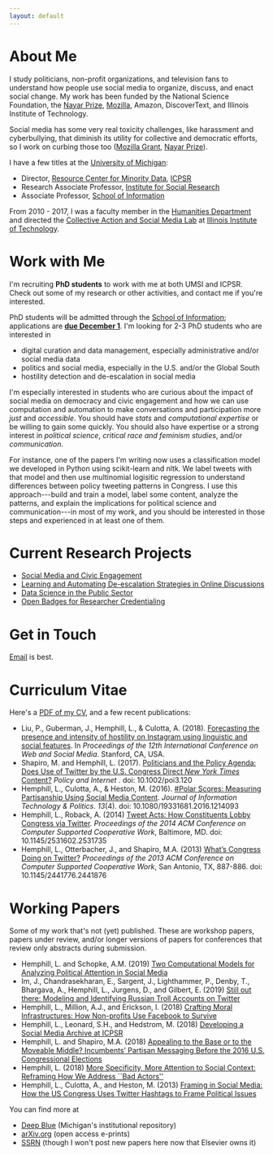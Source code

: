 ```yaml
---
layout: default
---
```


# About Me

I study politicians, non-profit organizations, and television fans to understand how people use social media to organize, discuss, and enact social change. My work has been funded by the National Science Foundation, the [Nayar Prize](https://web.iit.edu/nayar-prize/finalists/teams/cyberbullying-early-warning-and-response-system), [Mozilla](https://blog.mozilla.org/blog/2018/07/11/mozilla-funds-top-research-projects/), Amazon, DiscoverText, and Illinois Institute of Technology. 

Social media has some very real toxicity challenges, like harassment and cyberbullying, that diminish its utility for collective and democratic efforts, so I work on curbing those too ([Mozilla Grant](https://blog.mozilla.org/blog/2018/07/11/mozilla-funds-top-research-projects/), [Nayar Prize](https://web.iit.edu/nayar-prize/finalists/teams/cyberbullying-early-warning-and-response-system)).

I have a few titles at the [University of Michigan](http://www.umich.edu):

* Director, [Resource Center for Minority Data](http://www.icpsr.umich.edu/RCMD), [ICPSR](http://www.icpsr.umich.edu/icpsrweb/)
* Research Associate Professor, [Institute for Social Research](http://home.isr.umich.edu/)
* Associate Professor, [School of Information](https://www.si.umich.edu/)

From 2010 - 2017, I was a faculty member in the [Humanities Department](https://humansciences.iit.edu/humanities) and directed the [Collective Action and Social Media Lab](http://www.casmlab.org) at [Illinois Institute of Technology](http://www.iit.edu).

# Work with Me

I'm recruiting __PhD students__ to work with me at both UMSI and ICPSR. Check out some of my research or other activities, and contact me if you're interested.

PhD students will be admitted through the [School of Information](https://beta.si.umich.edu/programs/phd-information); applications are __[due December 1](https://beta.si.umich.edu/programs/phd-information/how-do-i-apply)__. I'm looking for 2-3 PhD students who are interested in
* digital curation and data management, especially administrative and/or social media data
* politics and social media, especially in the U.S. and/or the Global South
* hostility detection and de-escalation in social media

I'm especially interested in students who are curious about the impact of social media on democracy and civic engagement and how we can use computation and automation to make conversations and participation more _just_ and _accessible_. You should have _stats_ and _computational expertise_ or be willing to gain some quickly. You should also have expertise or a strong interest in _political science_, _critical race and feminism studies_, and/or _communication_. 

For instance, one of the papers I'm writing now uses a classification model we developed in Python using scikit-learn and nltk. We label tweets with that model and then use multinomial logisitic regression to understand differences between policy tweeting patterns in Congress. I use this approach---build and train a model, label some content, analyze the patterns, and explain the implications for political science and communication---in most of my work, and you should be interested in those steps and experienced in at least one of them.

# Current Research Projects

* [Social Media and Civic Engagement](https://nsf.gov/awardsearch/showAward?AWD_ID=1822228&HistoricalAwards=false)
* [Learning and Automating De-escalation Strategies in Online Discussions](https://blog.mozilla.org/blog/2018/07/11/mozilla-funds-top-research-projects/)
* [Data Science in the Public Sector](https://nsf.gov/awardsearch/showAward?AWD_ID=1829724&HistoricalAwards=false)
* [Open Badges for Researcher Credentialing](https://nsf.gov/awardsearch/showAward?AWD_ID=1839868&HistoricalAwards=false)

# Get in Touch

[Email](mailto:libbyh@umich.edu) is best.

# Curriculum Vitae

Here's a [PDF of my CV](/files/hemphill_cv.pdf), and a few recent publications:

* Liu, P., Guberman, J., Hemphill, L., & Culotta, A. (2018). [Forecasting the presence and intensity of hostility on Instagram using linguistic and social features](files/Liu_et_al_Hostility_forecast_ICWSM.pdf). In *Proceedings of the 12th International Conference on Web and Social Media*. Stanford, CA, USA.
* Shapiro, M. and Hemphill, L. (2017). [Politicians and the Policy Agenda: Does Use of Twitter by the U.S. Congress Direct _New York Times_ Content?](/files/Shapiro_Hemphill_2016_Politicians_and_the_Policy_Agenda.pdf) _Policy and Internet_ . doi: 10.1002/poi3.120
* Hemphill, L., Culotta, A., & Heston, M. (2016). [#Polar Scores: Measuring Partisanship Using Social Media Content](/files/Hemphill_Culotta_Heston_2016_Polar_Scores.pdf). _Journal of Information Technology & Politics_. _13_(4). doi: 10.1080/19331681.2016.1214093
* Hemphill, L., Roback, A. (2014) [Tweet Acts: How Constituents Lobby Congress via Twitter](/files/Hemphill_and_Roback_2014_Tweet_Acts.pdf). _Proceedings of the 2014 ACM Conference on Computer Supported Cooperative Work_, Baltimore, MD. doi: 10.1145/2531602.2531735
* Hemphill, L., Otterbacher, J., and Shapiro, M.A. (2013) [What’s Congress Doing on Twitter?](/files/Hemphill_Otterbacher_Shapiro_2013_Whats_Congress_Doing_on_Twitter.pdf) _Proceedings of the 2013 ACM Conference on Computer Supported Cooperative Work_, San Antonio, TX, 887-886. doi: 10.1145/2441776.2441876

# Working Papers

Some of my work that's not (yet) published. These are workshop papers, papers under review, and/or longer versions of papers for conferences that review only abstracts during submission.

* Hemphill, L. and Schopke, A.M. (2019) [Two Computational Models for Analyzing Political Attention in Social Media](https://deepblue.lib.umich.edu/handle/2027.42/147460)
* Im, J., Chandrasekharan, E., Sargent, J., Lighthammer, P., Denby, T., Bhargava, A., Hemphill, L., Jurgens, D., and Gilbert, E. (2019) [Still out there: Modeling and Identifying Russian Troll Accounts on Twitter](https://arxiv.org/abs/1901.11162)
* Hemphill, L., Million, A.J., and Erickson, I. (2018) [Crafting Moral Infrastructures: How Non-profits Use Facebook to Survive](https://deepblue.lib.umich.edu/handle/2027.42/145477)
* Hemphill, L., Leonard, S.H., and Hedstrom, M. (2018) [Developing a Social Media Archive at ICPSR](https://deepblue.lib.umich.edu/bitstream/handle/2027.42/143185/Developing%20SOMAR%20at%20ICPSR.pdf?sequence=1&isAllowed=y)
* Hemphill, L. and Shapiro, M.A. (2018) [Appealing to the Base or to the Moveable Middle? Incumbents’ Partisan Messaging Before the 2016 U.S. Congressional Elections](http://hdl.handle.net/2027.42/142808)
* Hemphill, L. (2018) [More Specificity, More Attention to Social Context: Reframing How We Address ``Bad Actors''](http://hdl.handle.net/2027.42/142392)
* Hemphill, L., Culotta, A., and Heston, M. (2013) [Framing in Social Media: How the US Congress Uses Twitter Hashtags to Frame Political Issues](https://papers.ssrn.com/sol3/papers.cfm?abstract_id=2317335)

You can find more at 

* [Deep Blue](https://deepblue.lib.umich.edu/browse?value=Hemphill%2C+Libby&type=author) (Michigan's institutional repository)
* [arXiv.org](https://arxiv.org/search/?searchtype=author&query=Libby+Hemphill) (open access e-prints)
* [SSRN](https://papers.ssrn.com/sol3/cf_dev/AbsByAuth.cfm?per_id=1474958) (though I won't post new papers here now that Elsevier owns it)
